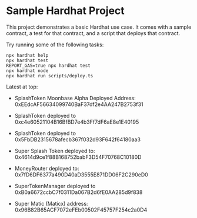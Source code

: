 # Sample Hardhat Project

This project demonstrates a basic Hardhat use case. It comes with a sample contract, a test for that contract, and a script that deploys that contract.

Try running some of the following tasks:

```shell
npx hardhat help
npx hardhat test
REPORT_GAS=true npx hardhat test
npx hardhat node
npx hardhat run scripts/deploy.ts
```

<!-- Local -->

Latest at top:
- SplashToken Moonbase Alpha Deployed Address: 0xEEdcAF56634099740BaF37df2e4AA247B2753f31

- SplashToken deployed to 0xc4e60521104B16BfBD7e4b3Ff7dF6aE8e1E40195
- SplashToken deployed to 0x5FbDB2315678afecb367f032d93F642f64180aa3

- Super Splash Token deployed to: 0x4614d9ce1f88B168752babF3D54F70768C10180D
- MoneyRouter deployed to: 0x7fD6DF6377a490D40aD3555E871DD06F2C290eD0
- SuperTokenManager deployed to 0xB0a6672ccbC7f0311Da067B2d6fE0AA285d9f838
- Super Matic (Maticx) address: 0x96B82B65ACF7072eFEb00502F45757F254c2a0D4
